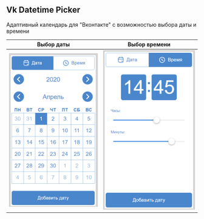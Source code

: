 ## Vk Datetime Picker
Адаптивный календарь для "Вконтакте" с возможностью выбора даты и времени

Выбор даты                 |  Выбор времени
:-------------------------:|:-------------------------:
![](vdp1.png "Выбор даты") |  ![](vdp2.png "Выбор времени")